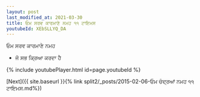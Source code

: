 ```yaml
---
layout: post
last_modified_at: 2021-03-30
title: ਓਮ ਸਰਵ ਕਾਰਮਾਣੇ ਨਮਹ ੧੧ ਟਾਇਮਸ
youtubeId: XEbSLLYQ_DA
---
```

 
 
 ਓਮ ਸਰਵ ਕਾਰਮਾਣੇ ਨਮਹ  
 
 -  ਜੋ ਸਭ ਕ੍ਰਿਆ ਕਰਦਾ ਹੈ 
 
  
 
  
 
 
 
 
 
 


{% include youtubePlayer.html id=page.youtubeId %}
 
[Next]({{ site.baseurl }}{% link  split2/_posts/2015-02-06-ਓਮ ਚੰਦ੍ਰਆਂ ਨਮਹ ੧੧ ਟਾਇਮਸ.md%})
 
